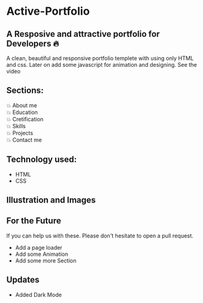 # Active-Portfolio

## A Resposive and attractive portfolio for Developers 🔥

A clean, beautiful and responsive portfolio templete with using only HTML and css.
Later on add some javascript for animation and designing.
See the video

## Sections:

💥 About me\
💥 Education\
💥 Cretification\
💥 Skills\
💥 Projects\
💥 Contact me

## Technology used:

- HTML
- CSS

## Illustration and Images

## For the Future
If you can help us with these. Please don't hesitate to open a pull request.

- Add a page loader
- Add some Animation
- Add some more Section

## Updates

- Added Dark Mode

